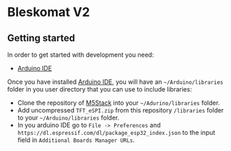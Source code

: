 # Bleskomat V2

## Getting started

In order to get started with development you need:

* [Arduino IDE](https://www.arduino.cc/en/Main/Software)

Once you have installed [Arduino IDE](https://www.arduino.cc/en/Main/Software), you will have an `~/Arduino/libraries` folder in you user directory that you can use to include libraries:

* Clone the repository of [M5Stack](https://github.com/m5stack/M5Stack) into your `~/Adurino/libraries` folder.
* Add uncompressed `TFT_eSPI.zip` from this repository `/libraries` folder to your `~/Arduino/libraries` folder.
* In you arduino IDE go to `File -> Preferences` and `https://dl.espressif.com/dl/package_esp32_index.json` to the input field in `Additional Boards Manager URLs`.
